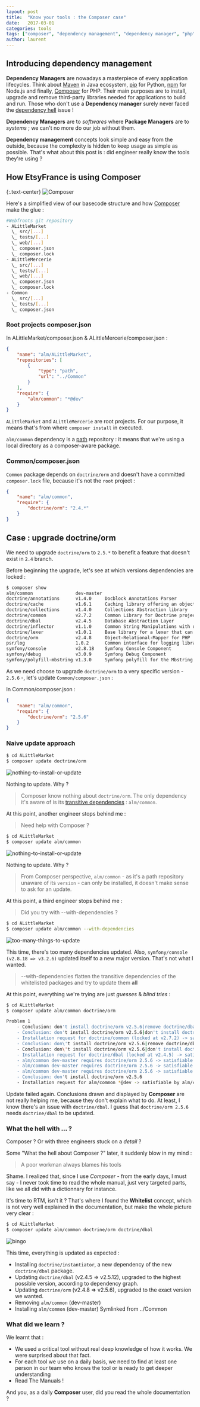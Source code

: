 ```yaml
---
layout: post
title:  "Know your tools : the Composer case"
date:   2017-03-01
categories: tools
tags: ["composer", "dependency management", "dependency manager", "php"]
author: laurent
---
```


## Introducing dependency management

**Dependency Managers** are nowadays a masterpiece of every application lifecycles. Think about [Maven](https://maven.apache.org/) in Java ecosystem, [pip](https://pip.pypa.io/en/stable/) for Python, [npm](https://www.npmjs.com/) for Node.js and finally, [Composer](https://getcomposer.org/) for PHP.
Their main purposes are to install, upgrade and remove third-party libraries needed for applications to build and run. Those who don't use a **Dependency manager** surely never faced the [dependency hell](https://en.wikipedia.org/wiki/Dependency_hell) issue !

**Dependency Managers** are to _softwares_ where **Package Managers** are to _systems_ ; we can't no more do our job without them.

**Dependency management** concepts look simple and easy from the outside, because the complexity is hidden to keep usage as simple as possible. That's what about this post is : did engineer really know the tools they're using ?

## How EtsyFrance is using Composer

{:.text-center}
![Composer](/assets/dm/logo-composer-transparent2.png)

Here's a simplified view of our basecode structure and how [Composer](https://getcomposer.org/) make the glue :

```bash
#Webfronts git repository
- ALittleMarket
  \_ src/[...]
  \_ tests/[...]
  \_ web/[...]
  \_ composer.json
  \_ composer.lock
- ALittleMercerie
  \_ src/[...]
  \_ tests/[...]
  \_ web/[...]  
  \_ composer.json
  \_ composer.lock
- Common
  \_ src/[...]
  \_ tests/[...]
  \_ composer.json
```

### Root projects composer.json

In ALittleMarket/composer.json & ALittleMercerie/composer.json :

```json
{
    "name": "alm/ALittleMarket",
    "repositories": [
        {
            "type": "path",
            "url": "../Common"
        }
    ],
    "require": {
        "alm/common": "*@dev"
    }
}
```

`ALittleMarket` and `ALittleMercerie` are root projects. For our purpose, it means that's from where `composer install` in executed.

`alm/common` dependency is a [path](https://getcomposer.org/doc/05-repositories.md#path) repository : it means that we're using a local directory as a composer-aware package.

### Common/composer.json

`Common` package depends on `doctrine/orm` and doesn't have a committed `composer.lock` file, because it's not the `root` project :

```json
{
    "name": "alm/common",
    "require": {
        "doctrine/orm": "2.4.*"
    }
}
```

## Case : upgrade doctrine/orm

We need to upgrade `doctrine/orm` to `2.5.*` to benefit a feature that doesn't exist in `2.4` branch.

Before beginning the upgrade, let's see at which versions dependencies are locked :

```bash
$ composer show
alm/common                dev-master
doctrine/annotations      v1.4.0     Docblock Annotations Parser
doctrine/cache            v1.6.1     Caching library offering an object-oriented API for many cache backends
doctrine/collections      v1.4.0     Collections Abstraction library
doctrine/common           v2.7.2     Common Library for Doctrine projects
doctrine/dbal             v2.4.5     Database Abstraction Layer
doctrine/inflector        v1.1.0     Common String Manipulations with regard to casing and singular/plural rules.
doctrine/lexer            v1.0.1     Base library for a lexer that can be used / Top-Down, Recursive Descent Parsers.
doctrine/orm              v2.4.8     Object-Relational-Mapper for PHP
psr/log                   1.0.2      Common interface for logging libraries
symfony/console           v2.8.18    Symfony Console Component
symfony/debug             v3.0.9     Symfony Debug Component
symfony/polyfill-mbstring v1.3.0     Symfony polyfill for the Mbstring extension
```

As we need choose to upgrade `doctrine/orm` to a very specific version - `2.5.6` -, let's update `Common/composer.json` :

In Common/composer.json :

```json
{
    "name": "alm/common",
    "require": {
        "doctrine/orm": "2.5.6"
    }
}
```

### Naive update approach

```bash
$ cd ALittleMarket
$ composer update doctrine/orm
```
![nothing-to-install-or-update](/assets/dm/composer-nothing-to-install-or-update.png)

Nothing to update. Why ?

> Composer know nothing about `doctrine/orm`. The only dependency it's aware of is its [transitive dependencies](https://maven.apache.org/guides/introduction/introduction-to-dependency-mechanism.html#Transitive_Dependencies) : `alm/common`.

At this point, another engineer stops behind me :

> Need help with Composer ?

```bash
$ cd ALittleMarket
$ composer update alm/common
```
![nothing-to-install-or-update](/assets/dm/composer-nothing-to-install-or-update.png)

Nothing to update. Why ?

> From Composer perspective, `alm/common` - as it's a path repository unaware of its `version` - can only be installed, it doesn't make sense to ask for an update.

At this point, a third engineer stops behind me :

> Did you try with --with-dependencies ?

```bash
$ cd ALittleMarket
$ composer update alm/common --with-dependencies
```
![too-many-things-to-update](/assets/dm/composer-update-wd.png)

This time, there's too many dependencies updated. Also, `symfony/console (v2.8.18 => v3.2.6)` updated itself to a new major version. That's not what I wanted.

> --with-dependencies flatten the transitive dependencies of the whitelisted packages and try to update them **all**

At this point, everything we're trying are just _guesses_ & _blind tries_ :

```bash
$ cd ALittleMarket
$ composer update alm/common doctrine/orm
```

```bash
Problem 1
    - Conclusion: don't install doctrine/orm v2.5.6|remove doctrine/dbal v2.4.5|install doctrine/dbal v2.5.0|install doctrine/dbal v2.5.1|install doctrine/dbal v2.5.2|install doctrine/dbal v2.5.3|install doctrine/dbal v2.5.4|install doctrine/dbal v2.5.5
    - Conclusion: don't install doctrine/orm v2.5.6|don't install doctrine/dbal v2.4.5|install doctrine/dbal v2.5.0|install doctrine/dbal v2.5.1|install doctrine/dbal v2.5.2|install doctrine/dbal v2.5.3|install doctrine/dbal v2.5.4|install doctrine/dbal v2.5.5
    - Installation request for doctrine/common (locked at v2.7.2) -> satisfiable by doctrine/common[v2.7.2].
    - Conclusion: don\'t install doctrine/orm v2.5.6|remove doctrine/dbal v2.4.5|install doctrine/dbal v2.5.0|install doctrine/dbal v2.5.1|install doctrine/dbal v2.5.2|install doctrine/dbal v2.5.3|install doctrine/dbal v2.5.4|install doctrine/dbal v2.5.5
    - Conclusion: don\'t install doctrine/orm v2.5.6|don't install doctrine/dbal v2.4.5|install doctrine/dbal v2.5.0|install doctrine/dbal v2.5.1|install doctrine/dbal v2.5.2|install doctrine/dbal v2.5.3|install doctrine/dbal v2.5.4|install doctrine/dbal v2.5.5
    - Installation request for doctrine/dbal (locked at v2.4.5) -> satisfiable by doctrine/dbal[v2.4.5].
    - alm/common dev-master requires doctrine/orm 2.5.6 -> satisfiable by doctrine/orm[v2.5.6].
    - alm/common dev-master requires doctrine/orm 2.5.6 -> satisfiable by doctrine/orm[v2.5.6].
    - alm/common dev-master requires doctrine/orm 2.5.6 -> satisfiable by doctrine/orm[v2.5.6].
    - Conclusion: don't install doctrine/orm v2.5.6
    - Installation request for alm/common *@dev -> satisfiable by alm/common[dev-master].
```

Update failed again. Conclusions drawn and displayed by **Composer** are not really helping me, because they don't explain what to do. At least, I know there's an issue with `doctrine/dbal`. I guess that `doctrine/orm 2.5.6` needs `doctrine/dbal` to be updated.

### What the hell with ... ?

Composer ? Or with three engineers stuck on a _detail_ ?

Some "What the hell about Composer ?" later, it suddenly blow in my mind :

> A poor workman always blames his tools

Shame. I realized that, since I use *Composer* - from the early days, I must say - I never took time to read the whole manual, just very targeted parts, like we all did with a dictionnary for instance.

It's time to RTM, isn't it ? That's where I found the **Whitelist** concept, which is not very well explained in the documentation, but make the whole picture very clear :

```bash
$ cd ALittleMarket
$ composer update alm/common doctrine/orm doctrine/dbal
```
![bingo](/assets/dm/composer-bingo.png)

This time, everything is updated as expected :

- Installing `doctrine/instantiator`, a new dependency of the new `doctrine/dbal` package.
- Updating `doctrine/dbal` (v2.4.5 => v2.5.12), upgraded to the highest possible version, according to dependency graph.
- Updating `doctrine/orm` (v2.4.8 => v2.5.6), upgraded to the exact version we wanted.
- Removing `alm/common` (dev-master)
- Installing `alm/common` (dev-master) Symlinked from ../Common

### What did we learn ?

We learnt that :

* We used a critical tool without real deep knowledge of how it works. We were surprised about that fact.
* For each tool we use on a daily basis, we need to find at least one person in our team who knows the tool or is ready to get deeper understanding
* Read The Manuals !

And you, as a daily **Composer** user, did you read the whole documentation ?
